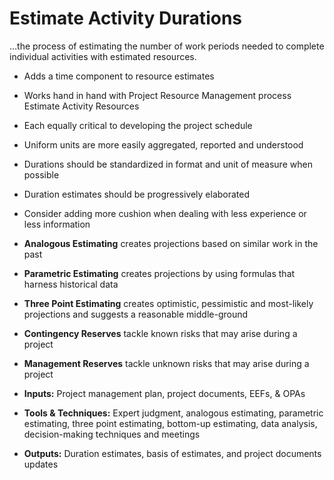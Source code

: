 # Estimate Activity Durations

…the process of estimating the number of work periods needed to complete individual activities with estimated resources. 

- Adds a time component to resource estimates 
- Works hand in hand with Project Resource Management process Estimate Activity Resources 
- Each equally critical to developing the project schedule 
- Uniform units are more easily aggregated, reported and understood 
- Durations should be standardized in format and unit of measure when possible 
- Duration estimates should be progressively elaborated 
- Consider adding more cushion when dealing with less experience or less information 
- **Analogous Estimating** creates projections based on similar work in the past 
- **Parametric Estimating** creates projections by using formulas that harness historical data 
- **Three Point Estimating** creates optimistic, pessimistic and most-likely projections and suggests a reasonable middle-ground 
- **Contingency Reserves** tackle known risks that may arise during a project 
- **Management Reserves** tackle unknown risks that may arise during a project 

- **Inputs:** Project management plan, project documents, EEFs, & OPAs 
- **Tools & Techniques:** Expert judgment, analogous estimating, parametric estimating, three point estimating, bottom-up estimating, data analysis, decision-making techniques and meetings 
- **Outputs:** Duration estimates, basis of estimates, and project documents updates 